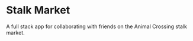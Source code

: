 # Stalk Market
A full stack app for collaborating with friends on the Animal Crossing stalk market.
